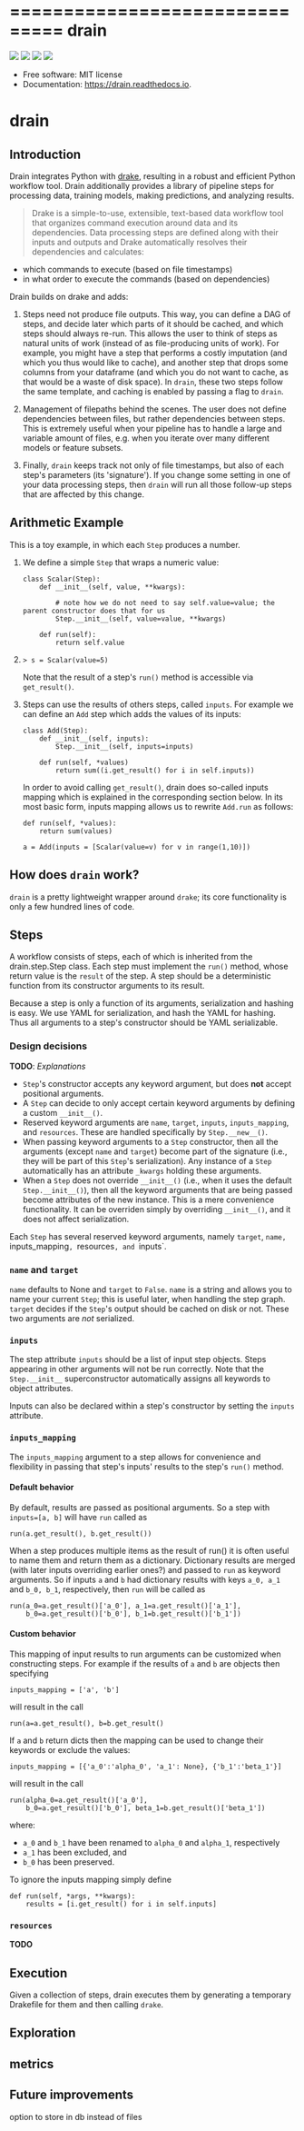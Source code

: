 ===============================
drain
===============================


[![](https://img.shields.io/pypi/v/drain.svg)](https://pypi.python.org/pypi/drain)
[![](https://img.shields.io/travis/potash/drain.svg)](https://travis-ci.org/potash/drain)
[![](https://readthedocs.org/projects/drain/badge/?version=latest)](https://drain.readthedocs.io/en/latest/?badge=latest)
[![](https://pyup.io/repos/github/potash/drain/shield.svg)](https://pyup.io/repos/github/potash/drain/)

* Free software: MIT license
* Documentation: https://drain.readthedocs.io.

# drain

## Introduction

Drain integrates Python with 
[drake](https://github.com/Factual/drake), resulting in a robust and efficient 
Python workflow tool. Drain additionally provides a library of pipeline steps 
for processing data, training models, making predictions, and analyzing results.

> Drake is a simple-to-use, extensible, text-based data workflow tool that organizes command execution around data and its dependencies. Data processing steps are defined along with their inputs and outputs and Drake automatically resolves their dependencies and calculates:
- which commands to execute (based on file timestamps)
-    in what order to execute the commands (based on dependencies)

Drain builds on drake and adds:

1. Steps need not produce file outputs. This way, you can
 define a DAG of steps, and decide later which parts of it should be cached,
 and which steps should always re-run. This allows the user to think of steps 
 as natural units of work (instead of as file-producing units of work). For 
 example, you might have a step that performs a costly imputation (and which 
 you thus would like to cache), and another step that drops some columns from 
 your dataframe (and which you do not want to cache, as that would be a waste 
 of disk space). In `drain`, these two steps follow the same template, and 
 caching is enabled by passing a flag to `drain`.

2. Management of filepaths behind the scenes. The user does not define
 dependencies between files, but rather dependencies between steps. This is 
 extremely useful when your pipeline has to handle a large and variable 
 amount of files, e.g. when you iterate over many different models 
 or feature subsets.

3. Finally, `drain` keeps track not only of file timestamps, 
 but also of each step's parameters (its 'signature'). If you change some 
 setting in one of your data processing steps, then `drain` will run all
 those follow-up steps that are affected by this change.

## Arithmetic Example

This is a toy example, in which each `Step` produces a number.

1. We define a simple `Step` that wraps a numeric value:
	```
	class Scalar(Step):
		def __init__(self, value, **kwargs):
			
			# note how we do not need to say self.value=value; the parent constructor does that for us
			Step.__init__(self, value=value, **kwargs)

		def run(self):
			return self.value
	```

2.	
	``` 
	> s = Scalar(value=5)
 	```

	Note that the result of a step's `run()` method is accessible via `get_result()`.

3. Steps can use the results of others steps, called `inputs`. For example we can define an `Add` step which adds the values of its inputs:
	```
	class Add(Step):
		def __init__(self, inputs):
			Step.__init__(self, inputs=inputs)

		def run(self, *values)
			return sum((i.get_result() for i in self.inputs))
	```

	In order to avoid calling `get_result()`, drain does so-called inputs mapping which is explained in the corresponding section below. In its most basic form, inputs mapping allows us to rewrite `Add.run` as follows:

	```
	def run(self, *values):
		return sum(values)
	```

	```
	a = Add(inputs = [Scalar(value=v) for v in range(1,10)])
	```
	
## How does `drain` work?

`drain` is a pretty lightweight wrapper around `drake`; its core functionality 
is only a few hundred lines of code.


## Steps

A workflow consists of steps, each of which is inherited from the drain.step.Step class.  Each step must implement the `run()` method, whose return value is the `result` of the step. A step should be a deterministic function from its constructor arguments to its result.

Because a step is only a function of its arguments, serialization and hashing is easy. We use YAML for serialization, and hash the YAML for hashing. Thus all arguments to a step's constructor should be YAML serializable.

### Design decisions

**TODO**: _Explanations_

- `Step`'s constructor accepts any keyword argument, but does **not** accept positional arguments.
- A `Step` can decide to only accept certain keyword arguments by defining a custom `__init__()`.
- Reserved keyword arguments are `name`, `target`, `inputs`, `inputs_mapping`, and `resources`. These are handled specifically by `Step.__new__()`.
- When passing keyword arguments to a `Step` constructor, then all the arguments (except `name` and `target`) become part of the signature (i.e., they will be part of this `Step`'s serialization). Any instance of a `Step` automatically has an attribute `_kwargs` holding these arguments.
- When a `Step` does not override `__init__()` (i.e., when it uses the default `Step.__init__()`), then all the keyword arguments that are being passed become attributes of the new instance. This is a mere convenience functionality. It can be overriden simply by overriding `__init__()`, and it does not affect serialization.

Each `Step` has several reserved keyword arguments, namely `target`, `name, `inputs_mapping`, `resources`, and `inputs`.

### `name` and `target`

`name` defaults to None and `target` to `False`. `name` is a string and allows you to name your current `Step`; this is useful later, when handling the step graph. `target` decides if the `Step`'s output should be cached on disk or not. These two arguments are _not_ serialized.

### `inputs`

The step attribute `inputs` should be a list of input step objects. Steps appearing in other arguments will not be run correctly. Note that the `Step.__init__` superconstructor automatically assigns all keywords to object attributes.

Inputs can also be declared within a step's constructor by setting the `inputs` attribute.

### `inputs_mapping`

The `inputs_mapping` argument to a step allows for convenience and flexibility in passing that step's inputs' results to the step's `run()` method.

#### Default behavior

By default, results are passed as positional arguments. So a step with `inputs=[a, b]` will have `run` called as
```
run(a.get_result(), b.get_result())
```

When a step produces multiple items as the result of run() it is often useful to name them and return them as a dictionary. Dictionary results are merged (with later inputs overriding earlier ones?) and passed to `run` as keyword arguments. So if inputs `a` and `b` had dictionary results with keys `a_0, a_1` and `b_0, b_1`, respectively, then `run` will be called as

```
run(a_0=a.get_result()['a_0'], a_1=a.get_result()['a_1'],
    b_0=a.get_result()['b_0'], b_1=b.get_result()['b_1'])
```

#### Custom behavior
This mapping of input results to run arguments can be customized when constructing steps. For example if the results of `a` and `b` are objects then specifying
```
inputs_mapping = ['a', 'b']
```
will result in the call
```
run(a=a.get_result(), b=b.get_result()
```
If `a` and `b` return dicts then the mapping can be used to change their keywords or exclude the values:
```
inputs_mapping = [{'a_0':'alpha_0', 'a_1': None}, {'b_1':'beta_1'}]
```
will result in the call
```
run(alpha_0=a.get_result()['a_0'],
    b_0=a.get_result()['b_0'], beta_1=b.get_result()['beta_1'])
```
where:
- `a_0` and `b_1` have been renamed to `alpha_0` and `alpha_1`, respectively
- `a_1` has been excluded, and
- `b_0` has been preserved.

To ignore the inputs mapping simply define
```
def run(self, *args, **kwargs):
    results = [i.get_result() for i in self.inputs]
```

### `resources`

**TODO**

## Execution

Given a collection of steps, drain executes them by generating a temporary Drakefile for them and then calling `drake`.

## Exploration

## metrics

## Future improvements
option to store in db instead of files
